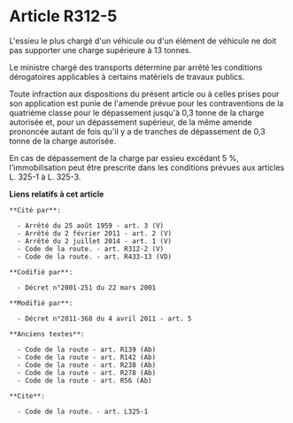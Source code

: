 # Article R312-5

L'essieu le plus chargé d'un véhicule ou d'un élément de véhicule ne doit pas supporter une charge supérieure à 13 tonnes. 

Le ministre chargé des transports détermine par arrêté les conditions dérogatoires applicables à certains matériels de
travaux publics. 

Toute infraction aux dispositions du présent article ou à celles prises pour son application est punie de l'amende prévue
pour les contraventions de la quatrième classe pour le dépassement jusqu'à 0,3 tonne de la charge autorisée et, pour un
dépassement supérieur, de la même amende prononcée autant de fois qu'il y a de tranches de dépassement de 0,3 tonne de la
charge autorisée. 

En cas de dépassement de la charge par essieu excédant 5 %, l'immobilisation peut être prescrite dans les conditions prévues
aux articles L. 325-1 à L. 325-3.

**Liens relatifs à cet article**

	**Cité par**:

	  - Arrêté du 25 août 1959 - art. 3 (V)
	  - Arrêté du 2 février 2011 - art. 2 (V)
	  - Arrêté du 2 juillet 2014 - art. 1 (V)
	  - Code de la route. - art. R312-2 (V)
	  - Code de la route. - art. R433-13 (VD)

	**Codifié par**:

	  - Décret n°2001-251 du 22 mars 2001

	**Modifié par**:

	  - Décret n°2011-368 du 4 avril 2011 - art. 5

	**Anciens textes**:

	  - Code de la route - art. R139 (Ab)
	  - Code de la route - art. R142 (Ab)
	  - Code de la route - art. R238 (Ab)
	  - Code de la route - art. R278 (Ab)
	  - Code de la route - art. R56 (Ab)

	**Cite**:

	  - Code de la route. - art. L325-1
